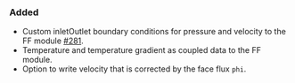 ### Added

- Custom inletOutlet boundary conditions for pressure and velocity to the FF module [#281](https://github.com/precice/openfoam-adapter/pull/281).
- Temperature and temperature gradient as coupled data to the FF module.
- Option to write velocity that is corrected by the face flux `phi`.